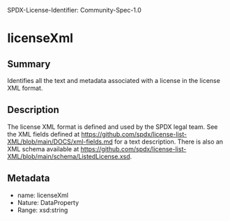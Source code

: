 SPDX-License-Identifier: Community-Spec-1.0

# licenseXml

## Summary

Identifies all the text and metadata associated with a license in the license XML format.

## Description

The license XML format is defined and used by the SPDX legal team.
See the XML fields defined at https://github.com/spdx/license-list-XML/blob/main/DOCS/xml-fields.md for a text description.
There is also an XML schema available at https://github.com/spdx/license-list-XML/blob/main/schema/ListedLicense.xsd.

## Metadata

- name: licenseXml
- Nature: DataProperty
- Range: xsd:string
